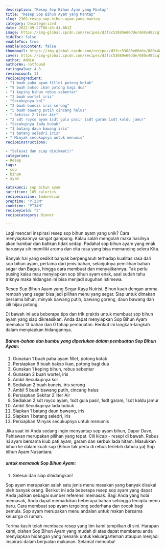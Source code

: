 ```yaml
---
description: "Resep Sop Bihun Ayam yang Mantap"
title: "Resep Sop Bihun Ayam yang Mantap"
slug: 2369-resep-sop-bihun-ayam-yang-mantap
category: Uncategorized
date: 2022-09-27T06:43:41.861Z
image: https://img-global.cpcdn.com/recipes/d3fcc53080e60dde/680x482cq70/sop-bihun-ayam-foto-resep-utama.jpg
hideToc: false
enableToc: true
enableTocContent: false
thumbnail: https://img-global.cpcdn.com/recipes/d3fcc53080e60dde/680x482cq70/sop-bihun-ayam-foto-resep-utama.jpg
cover: https://img-global.cpcdn.com/recipes/d3fcc53080e60dde/680x482cq70/sop-bihun-ayam-foto-resep-utama.jpg
author: Admin
authorAv: notfound
ratingvalue: 4.3
reviewcount: 11
recipeingredient:
- "1 buah paha ayam fillet potong kotak"
- "8 buah bakso ikan potong bagi dua"
- "1 keping bihun rebus sebentar"
- "2 buah wortel iris"
- "Secukupnya kol"
- "2 buah buncis iris serong"
- "5 buah bawang putih cincang halus"
- " Sekitar 2 liter Air"
- "2 sdt royco ayam 1sdt gula pasir 1sdt garam 1sdt kaldu jamur"
- "Secukupnya lada bubuk"
- "1 batang daun bawang iris"
- "1 batang seledri iris"
- " Minyak secukupnya untuk menumis"
recipeinstructions:

- "Selesai dan siap dinikmati!"
categories:
- Resep
tags:
- sop
- bihun
- ayam

katakunci: sop bihun ayam 
nutrition: 105 calories
recipecuisine: Indonesian
preptime: "PT23M"
cooktime: "PT34M"
recipeyield: "2"
recipecategory: Dinner

---
```





Lagi mencari inspirasi resep sop bihun ayam yang unik? Cara menyiapkannya sangat gampang. Kalau salah mengolah maka hasilnya akan hambar dan bahkan tidak sedap. Padahal sop bihun ayam yang enak harusnya sih memiliki aroma dan cita rasa yang bisa memancing selera Kita.





Banyak hal yang sedikit banyak berpengaruh terhadap kualitas rasa dari sop bihun ayam, pertama dari jenis bahan, selanjutnya pemilihan bahan segar dan Bagus, hingga cara membuat dan menyajikannya. Tak perlu pusing kalau mau menyiapkan sop bihun ayam enak,      asal sudah tahu triknya maka hidangan ini bisa menjadi suguhan istimewa.














Resep Sup Bihun Ayam yang Segar Kaya Nutrisi. Bihun kuah dengan aroma rempah yang segar bisa jadi pilihan menu yang segar. Siap untuk dimakan bersama bihun, minyak bawang putih, bawang goreng, daun bawang dan cili hijau potong.






Di bawah ini ada beberapa tips dan trik praktis untuk membuat sop bihun ayam yang siap dikreasikan. Anda dapat menyiapkan Sop Bihun Ayam memakai 13 bahan dan 0 tahap pembuatan. Berikut ini langkah-langkah dalam menyiapkan hidangannya.

<!--inarticleads1-->

##### Bahan-bahan dan bumbu yang diperlukan dalam pembuatan Sop Bihun Ayam:

1. Gunakan 1 buah paha ayam fillet, potong kotak
1. Persiapkan 8 buah bakso ikan, potong bagi dua
1. Gunakan 1 keping bihun, rebus sebentar
1. Gunakan 2 buah wortel, iris
1. Ambil Secukupnya kol
1. Sediakan 2 buah buncis, iris serong
1. Ambil 5 buah bawang putih, cincang halus
1. Persiapkan  Sekitar 2 liter Air
1. Sediakan 2 sdt royco ayam, 1sdt gula pasir, 1sdt garam, 1sdt kaldu jamur
1. Ambil Secukupnya lada bubuk
1. Siapkan 1 batang daun bawang, iris
1. Siapkan 1 batang seledri, iris
1. Persiapkan  Minyak secukupnya untuk menumis


Jika saat ini Anda sedang ingin menyantap sop ayam bihun, Dapur Dave, Pahlawan merupakan pilihan yang tepat. Cili kicap - resepi di bawah. Rebus isi ayam bersama kiub pati ayam, garam dan serbuk lada hitam. Masukkan bihun ke dalam kuah sup (Bihun tak perlu di rebus terlebih dahulu ya) Sop bihun Ayam Nusantara. 

<!--inarticleads2-->

#####  untuk memasak Sop Bihun Ayam:


1. Selesai dan siap dihidangkan!

Sop ayam merupakan salah satu jenis menu masakan yang banyak disukai oleh banyak orang. Berikut ini ada beberapa resep sop ayam yang dapat Anda jadikan sebagai sumber referensi memasak. Bagi Anda yang hobi memasak, Anda dapat memadukan beberapa bahan sehingga tercipta menu baru. Cara membuat sop ayam tergolong sederhana dan cocok bagi pemula. Sop ayam merupakan menu andalan untuk makan bersama keluarga di rumah. 

Terima kasih telah membaca resep yang tim kami tampilkan di sini. Harapan kami, olahan Sop Bihun Ayam yang mudah di atas dapat membantu anda menyiapkan hidangan yang menarik untuk keluarga/teman ataupun menjadi inspirasi dalam berjualan makanan. Selamat mencoba!
